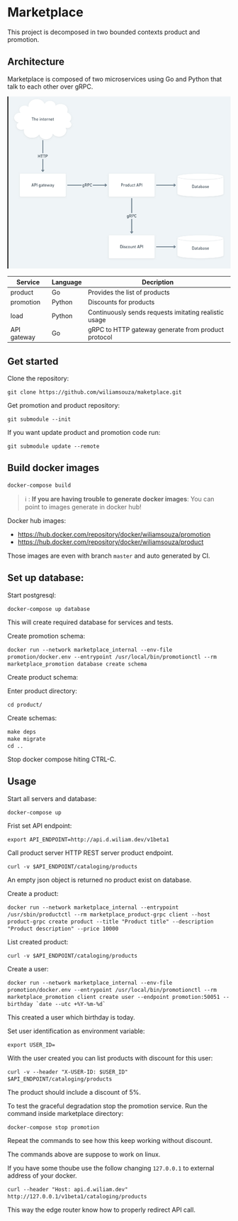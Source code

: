 # Marketplace

This project is decomposed in two bounded contexts product and promotion.

## Architecture

Marketplace is composed of two microservices using Go and Python
that talk to each other over gRPC.

[![Architecture](./docs/img/architecture.png)](./docs/img/architecture.png)

| Service            | Language | Decription                                            |
| ------------------ | -------- | ----------------------------------------------------- |
| product            | Go       | Provides the list of products                         |
| promotion          | Python   | Discounts for products                                |
| load               | Python   | Continuously sends requests imitating realistic usage |
| API gateway        | Go       | gRPC to HTTP gateway generate from product protocol   |

## Get started

Clone the repository:

```
git clone https://github.com/wiliamsouza/maketplace.git
```

Get promotion and product repository:

```
git submodule --init
```

If you want update product and promotion code run:

```
git submodule update --remote
```

## Build docker images

```
docker-compose build
```

> :information_source: : **If you are having trouble to generate docker images**: You can point to images generate in docker hub!

Docker hub images:

* https://hub.docker.com/repository/docker/wiliamsouza/promotion
* https://hub.docker.com/repository/docker/wiliamsouza/product

Those images are even with branch `master` and auto generated by CI.

## Set up database:

Start postgresql:

```
docker-compose up database
```

This will create required database for services and tests.

Create promotion schema:

```
docker run --network marketplace_internal --env-file promotion/docker.env --entrypoint /usr/local/bin/promotionctl --rm marketplace_promotion database create schema
```

Create product schema:

Enter product directory:

```
cd product/
```

Create schemas:

```
make deps
make migrate
cd ..
```

Stop docker compose hiting CTRL-C.

## Usage

Start all servers and database:

```
docker-compose up
```

Frist set API endpoint: 

```
export API_ENDPOINT=http://api.d.wiliam.dev/v1beta1
```

Call product server HTTP REST server product endpoint.

```
curl -v $API_ENDPOINT/cataloging/products
```

An empty json object is returned no product exist on database. 

Create a product:

```
docker run --network marketplace_internal --entrypoint /usr/sbin/productctl --rm marketplace_product-grpc client --host product-grpc create product --title "Product title" --description "Product description" --price 10000
```

List created product:

```
curl -v $API_ENDPOINT/cataloging/products
```

Create a user:
```
docker run --network marketplace_internal --env-file promotion/docker.env --entrypoint /usr/local/bin/promotionctl --rm marketplace_promotion client create user --endpoint promotion:50051 --birthday `date --utc +%Y-%m-%d`
```

This created a user which birthday is today.

Set user identification as environment variable:

```
export USER_ID=
```

With the user created you can list products with discount for this user:

```
curl -v --header "X-USER-ID: $USER_ID" $API_ENDPOINT/cataloging/products
```

The product should include a discount of 5%.


To test the graceful degradation stop the promotion service.
Run the command inside marketplace directory:

```
docker-compose stop promotion
```

Repeat the commands to see how this keep working without discount.


The commands above are suppose to work on linux.

If you have some thoube use the follow changing `127.0.0.1` to external address of your docker.

```
curl --header "Host: api.d.wiliam.dev" http://127.0.0.1/v1beta1/cataloging/products
```

This way the edge router know how to properly redirect API call.
